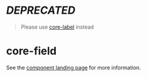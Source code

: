 # *DEPRECATED*
> Please use [core-label](https://github.com/Polymer/core-label) instead

core-field
==========

See the [component landing page](https://polymer-project.org/docs/elements/core-elements.html#core-field) for more information.
